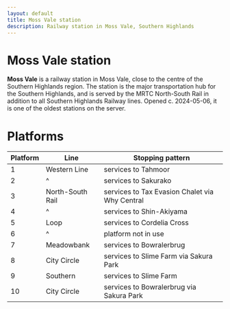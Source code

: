 ```yaml
---
layout: default
title: Moss Vale station
description: Railway station in Moss Vale, Southern Highlands
---
```


# Moss Vale station
**Moss Vale** is a railway station in Moss Vale, close to the centre of the Southern Highlands region. The station is the major transportation hub for the Southern Highlands, and is served by the MRTC North-South Rail in addition to all Southern Highlands Railway lines. Opened c. 2024-05-06, it is one of the oldest stations on the server.

# Platforms
Platform | Line | Stopping pattern
---|---|---
1 | Western Line | services to Tahmoor
2 | ^ | services to Sakurako
3 | North-South Rail | services to Tax Evasion Chalet via Why Central
4 | ^ | services to Shin-Akiyama
5 | Loop | services to Cordelia Cross
6 | ^ | platform not in use
7 | Meadowbank | services to Bowralerbrug
8 | City Circle | services to Slime Farm via Sakura Park
9 | Southern | services to Slime Farm
10 | City Circle | services to Bowralerbrug via Sakura Park
